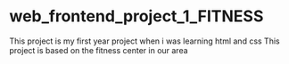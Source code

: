 # web_frontend_project_1_FITNESS

This project is my first year project when i was learning html and css 
This project is based on the fitness center in our area
